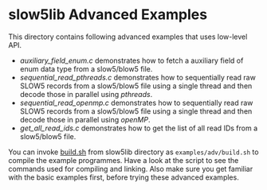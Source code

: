 # slow5lib Advanced Examples

This directory contains following advanced examples that uses low-level API.
- *auxiliary_field_enum.c* demonstrates how to fetch a auxiliary field of enum data type from a slow5/blow5 file.
- *sequential_read_pthreads.c* demonstrates how to sequentially read raw SLOW5 records from a slow5/blow5 file using a single thread and then decode those in parallel using *pthreads*.
- *sequential_read_openmp.c* demonstrates how to sequentially read raw SLOW5 records from a slow5/blow5 file using a single thread and then decode those in parallel using *openMP*.
- *get_all_read_ids.c* demonstrates how to get the list of all read IDs from a slow5/blow5 file.

You can invoke [build.sh](build.sh) from slow5lib directory as `examples/adv/build.sh` to compile the example programmes. Have a look at the script to see the commands used for compiling and linking. Also make sure you get familiar with the basic examples first, before trying these advanced examples.

